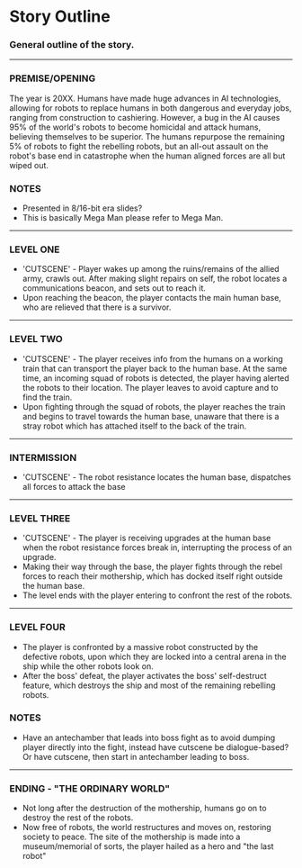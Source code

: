 # Story Outline

### General outline of the story.
---
### PREMISE/OPENING
The year is 20XX. Humans have made huge advances in AI technologies, allowing for robots to replace humans in both dangerous and everyday jobs, ranging from construction to cashiering. However, a bug in the AI causes 95% of the world's robots to become homicidal and attack humans, believing themselves to be superior. The humans repurpose the remaining 5% of robots to fight the rebelling robots, but an all-out assault on the robot's base end in catastrophe when the human aligned forces are all but wiped out.

### NOTES
* Presented in 8/16-bit era slides?
* This is basically Mega Man please refer to Mega Man.

---

### LEVEL ONE
* 'CUTSCENE' - Player wakes up among the ruins/remains of the allied army, crawls out. After making slight repairs on self, the robot locates a communications beacon, and sets out to reach it.
* Upon reaching the beacon, the player contacts the main human base, who are relieved that there is a survivor.

---

### LEVEL TWO
* 'CUTSCENE' - The player receives info from the humans on a working train that can transport the player back to the human base. At the same time, an incoming squad of robots is detected, the player having alerted the robots to their location. The player leaves to avoid capture and to find the train.
* Upon fighting through the squad of robots, the player reaches the train and begins to travel towards the human base, unaware that there is a stray robot which has attached itself to the back of the train.

---

### INTERMISSION
* 'CUTSCENE' - The robot resistance locates the human base, dispatches all forces to attack the base

---

### LEVEL THREE
* 'CUTSCENE' - The player is receiving upgrades at the human base when the robot resistance forces break in, interrupting the process of an upgrade.
* Making their way through the base, the player fights through the rebel forces to reach their mothership, which has docked itself right outside the human base.
* The level ends with the player entering to confront the rest of the robots.

---

### LEVEL FOUR
* The player is confronted by a massive robot constructed by the defective robots, upon which they are locked into a central arena in the ship while the other robots look on.
* After the boss' defeat, the player activates the boss' self-destruct feature, which destroys the ship and most of the remaining rebelling robots.

### NOTES
* Have an antechamber that leads into boss fight as to avoid dumping player directly into the fight, instead have cutscene be dialogue-based? Or have cutscene, then start in antechamber leading to boss.

---

### ENDING - "THE ORDINARY WORLD"
* Not long after the destruction of the mothership, humans go on to destroy the rest of the robots.
* Now free of robots, the world restructures and moves on, restoring society to peace. The site of the mothership is made into a museum/memorial of sorts, the player hailed as a hero and "the last robot"
